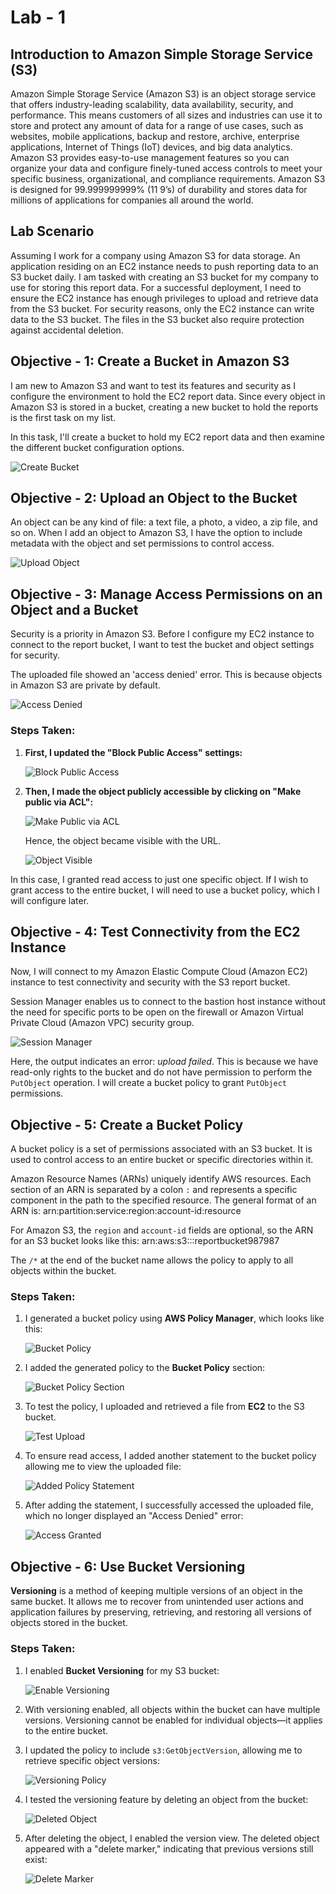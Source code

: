# Lab - 1
## Introduction to Amazon Simple Storage Service (S3)

Amazon Simple Storage Service (Amazon S3) is an object storage service that offers industry-leading scalability, data availability, security, and performance. This means customers of all sizes and industries can use it to store and protect any amount of data for a range of use cases, such as websites, mobile applications, backup and restore, archive, enterprise applications, Internet of Things (IoT) devices, and big data analytics. Amazon S3 provides easy-to-use management features so you can organize your data and configure finely-tuned access controls to meet your specific business, organizational, and compliance requirements. Amazon S3 is designed for 99.999999999% (11 9’s) of durability and stores data for millions of applications for companies all around the world.

## Lab Scenario

Assuming I work for a company using Amazon S3 for data storage. An application residing on an EC2 instance needs to push reporting data to an S3 bucket daily. I am tasked with creating an S3 bucket for my company to use for storing this report data. For a successful deployment, I need to ensure the EC2 instance has enough privileges to upload and retrieve data from the S3 bucket. For security reasons, only the EC2 instance can write data to the S3 bucket. The files in the S3 bucket also require protection against accidental deletion.

## Objective - 1: Create a Bucket in Amazon S3

I am new to Amazon S3 and want to test its features and security as I configure the environment to hold the EC2 report data. Since every object in Amazon S3 is stored in a bucket, creating a new bucket to hold the reports is the first task on my list.

In this task, I'll create a bucket to hold my EC2 report data and then examine the different bucket configuration options.

![Create Bucket](https://github.com/user-attachments/assets/24a77311-cc1d-4dfb-bf48-11fffbe7893f)

## Objective - 2: Upload an Object to the Bucket

An object can be any kind of file: a text file, a photo, a video, a zip file, and so on. When I add an object to Amazon S3, I have the option to include metadata with the object and set permissions to control access.

![Upload Object](https://github.com/user-attachments/assets/e88626ef-55c5-4de8-8963-84ba43785094)

## Objective - 3: Manage Access Permissions on an Object and a Bucket

Security is a priority in Amazon S3. Before I configure my EC2 instance to connect to the report bucket, I want to test the bucket and object settings for security.

The uploaded file showed an 'access denied' error. This is because objects in Amazon S3 are private by default.

![Access Denied](https://github.com/user-attachments/assets/cd1af3e6-2733-4e62-b579-8f0745b3909c)

### Steps Taken:
1. **First, I updated the "Block Public Access" settings:**

   ![Block Public Access](https://github.com/user-attachments/assets/f86d8f88-dfbe-41a3-a412-1ec8da4a73aa)

2. **Then, I made the object publicly accessible by clicking on "Make public via ACL":**

   ![Make Public via ACL](https://github.com/user-attachments/assets/13ea9234-c62a-42b4-9846-0e414f8dbcec)

   Hence, the object became visible with the URL.

   ![Object Visible](https://github.com/user-attachments/assets/fd5f8e74-bc5e-4ac7-bf5a-6477440bf761)

In this case, I granted read access to just one specific object. If I wish to grant access to the entire bucket, I will need to use a bucket policy, which I will configure later.

## Objective - 4: Test Connectivity from the EC2 Instance

Now, I will connect to my Amazon Elastic Compute Cloud (Amazon EC2) instance to test connectivity and security with the S3 report bucket.

Session Manager enables us to connect to the bastion host instance without the need for specific ports to be open on the firewall or Amazon Virtual Private Cloud (Amazon VPC) security group.

![Session Manager](https://github.com/user-attachments/assets/cc66dc8a-8ef2-42a1-acdb-c6e1da8184d4)

Here, the output indicates an error: *upload failed*. This is because we have read-only rights to the bucket and do not have permission to perform the `PutObject` operation. I will create a bucket policy to grant `PutObject` permissions.

## Objective - 5: Create a Bucket Policy

A bucket policy is a set of permissions associated with an S3 bucket. It is used to control access to an entire bucket or specific directories within it.

Amazon Resource Names (ARNs) uniquely identify AWS resources. Each section of an ARN is separated by a colon `:` and represents a specific component in the path to the specified resource. The general format of an ARN is: arn:partition:service:region:account-id:resource

For Amazon S3, the `region` and `account-id` fields are optional, so the ARN for an S3 bucket looks like this: arn:aws:s3:::reportbucket987987

The `/*` at the end of the bucket name allows the policy to apply to all objects within the bucket.

### Steps Taken:

1. I generated a bucket policy using **AWS Policy Manager**, which looks like this:

   ![Bucket Policy](https://github.com/user-attachments/assets/a4c8bf66-e8ec-4fb4-a653-d2121462bde4)

2. I added the generated policy to the **Bucket Policy** section:

   ![Bucket Policy Section](https://github.com/user-attachments/assets/0930b908-f01b-422b-accd-817e73eaaab8)

3. To test the policy, I uploaded and retrieved a file from **EC2** to the S3 bucket.

   ![Test Upload](https://github.com/user-attachments/assets/aaf2f459-6933-41fe-933b-9663a9c6a8a0)

4. To ensure read access, I added another statement to the bucket policy allowing me to view the uploaded file:

   ![Added Policy Statement](https://github.com/user-attachments/assets/adabbe5f-22b6-4e08-83a9-a018876a4849)

5. After adding the statement, I successfully accessed the uploaded file, which no longer displayed an "Access Denied" error:

   ![Access Granted](https://github.com/user-attachments/assets/4a892561-538c-4425-9877-76ab190addb8)


## Objective - 6: Use Bucket Versioning

**Versioning** is a method of keeping multiple versions of an object in the same bucket. It allows me to recover from unintended user actions and application failures by preserving, retrieving, and restoring all versions of objects stored in the bucket.

### Steps Taken:

1. I enabled **Bucket Versioning** for my S3 bucket:

   ![Enable Versioning](https://github.com/user-attachments/assets/b5a677e4-5cad-4466-9d46-f3819fcfa5de)

2. With versioning enabled, all objects within the bucket can have multiple versions. Versioning cannot be enabled for individual objects—it applies to the entire bucket.

3. I updated the policy to include `s3:GetObjectVersion`, allowing me to retrieve specific object versions:

   ![Versioning Policy](https://github.com/user-attachments/assets/753112a0-7df4-4c2c-9d5a-0d71982ee499)

4. I tested the versioning feature by deleting an object from the bucket:

   ![Deleted Object](https://github.com/user-attachments/assets/eb1592c6-bd4a-447a-a86f-0cd953e94e8f)

5. After deleting the object, I enabled the version view. The deleted object appeared with a "delete marker," indicating that previous versions still exist:

   ![Delete Marker](https://github.com/user-attachments/assets/f447a602-63e8-41c0-bc4b-848dc080d622)

